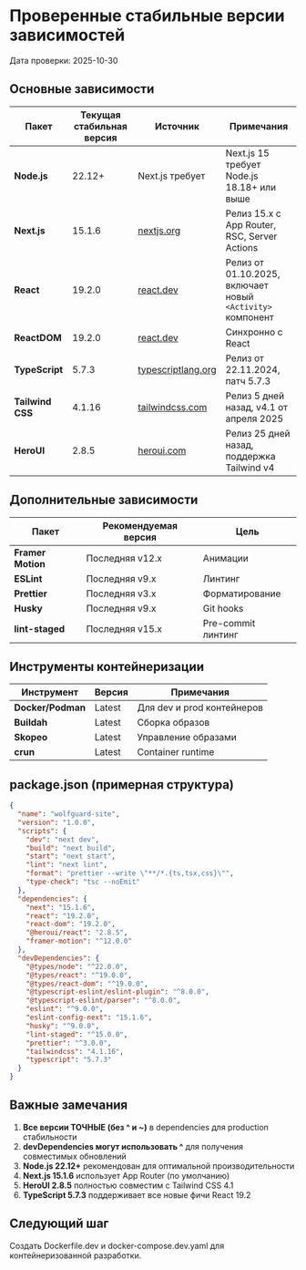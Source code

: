 # Проверенные стабильные версии зависимостей

Дата проверки: 2025-10-30

## Основные зависимости

| Пакет | Текущая стабильная версия | Источник | Примечания |
|-------|---------------------------|----------|------------|
| **Node.js** | 22.12+ | Next.js требует | Next.js 15 требует Node.js 18.18+ или выше |
| **Next.js** | 15.1.6 | [nextjs.org](https://nextjs.org/docs) | Релиз 15.x с App Router, RSC, Server Actions |
| **React** | 19.2.0 | [react.dev](https://react.dev/versions) | Релиз от 01.10.2025, включает новый `<Activity>` компонент |
| **ReactDOM** | 19.2.0 | [react.dev](https://react.dev/versions) | Синхронно с React |
| **TypeScript** | 5.7.3 | [typescriptlang.org](https://www.typescriptlang.org/) | Релиз от 22.11.2024, патч 5.7.3 |
| **Tailwind CSS** | 4.1.16 | [tailwindcss.com](https://tailwindcss.com/) | Релиз 5 дней назад, v4.1 от апреля 2025 |
| **HeroUI** | 2.8.5 | [heroui.com](https://www.heroui.com/) | Релиз 25 дней назад, поддержка Tailwind v4 |

## Дополнительные зависимости

| Пакет | Рекомендуемая версия | Цель |
|-------|---------------------|------|
| **Framer Motion** | Последняя v12.x | Анимации |
| **ESLint** | Последняя v9.x | Линтинг |
| **Prettier** | Последняя v3.x | Форматирование |
| **Husky** | Последняя v9.x | Git hooks |
| **lint-staged** | Последняя v15.x | Pre-commit линтинг |

## Инструменты контейнеризации

| Инструмент | Версия | Примечания |
|------------|--------|------------|
| **Docker/Podman** | Latest | Для dev и prod контейнеров |
| **Buildah** | Latest | Сборка образов |
| **Skopeo** | Latest | Управление образами |
| **crun** | Latest | Container runtime |

## package.json (примерная структура)

```json
{
  "name": "wolfguard-site",
  "version": "1.0.0",
  "scripts": {
    "dev": "next dev",
    "build": "next build",
    "start": "next start",
    "lint": "next lint",
    "format": "prettier --write \"**/*.{ts,tsx,css}\"",
    "type-check": "tsc --noEmit"
  },
  "dependencies": {
    "next": "15.1.6",
    "react": "19.2.0",
    "react-dom": "19.2.0",
    "@heroui/react": "2.8.5",
    "framer-motion": "^12.0.0"
  },
  "devDependencies": {
    "@types/node": "^22.0.0",
    "@types/react": "^19.0.0",
    "@types/react-dom": "^19.0.0",
    "@typescript-eslint/eslint-plugin": "^8.0.0",
    "@typescript-eslint/parser": "^8.0.0",
    "eslint": "^9.0.0",
    "eslint-config-next": "15.1.6",
    "husky": "^9.0.0",
    "lint-staged": "^15.0.0",
    "prettier": "^3.0.0",
    "tailwindcss": "4.1.16",
    "typescript": "5.7.3"
  }
}
```

## Важные замечания

1. **Все версии ТОЧНЫЕ (без ^ и ~)** в dependencies для production стабильности
2. **devDependencies могут использовать ^** для получения совместимых обновлений
3. **Node.js 22.12+** рекомендован для оптимальной производительности
4. **Next.js 15.1.6** использует App Router (по умолчанию)
5. **HeroUI 2.8.5** полностью совместим с Tailwind CSS 4.1
6. **TypeScript 5.7.3** поддерживает все новые фичи React 19.2

## Следующий шаг

Создать Dockerfile.dev и docker-compose.dev.yaml для контейнеризованной разработки.
